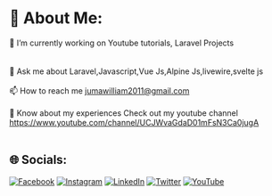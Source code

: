 
# 💫 About Me:
🔭 I’m currently working on Youtube tutorials, Laravel Projects<br><br><br>💬 Ask me about Laravel,Javascript,Vue Js,Alpine Js,livewire,svelte js<br><br>📫 How to reach me jumawilliam2011@gmail.com<br><br>📄 Know about my experiences Check out my youtube channel https://www.youtube.com/channel/UCJWvaGdaD01mFsN3Ca0jugA<br><br>


## 🌐 Socials:
[![Facebook](https://img.shields.io/badge/Facebook-%231877F2.svg?logo=Facebook&logoColor=white)](https://facebook.com/williamjumamisiko) [![Instagram](https://img.shields.io/badge/Instagram-%23E4405F.svg?logo=Instagram&logoColor=white)](https://instagram.com/williamjuma_m) [![LinkedIn](https://img.shields.io/badge/LinkedIn-%230077B5.svg?logo=linkedin&logoColor=white)](https://linkedin.com/in/william-juma-a649a3175) [![Twitter](https://img.shields.io/badge/Twitter-%231DA1F2.svg?logo=Twitter&logoColor=white)](https://twitter.com/MisikoWilliam) [![YouTube](https://img.shields.io/badge/YouTube-%23FF0000.svg?logo=YouTube&logoColor=white)](https://youtube.com/@UCJWvaGdaD01mFsN3Ca0jugA) 





